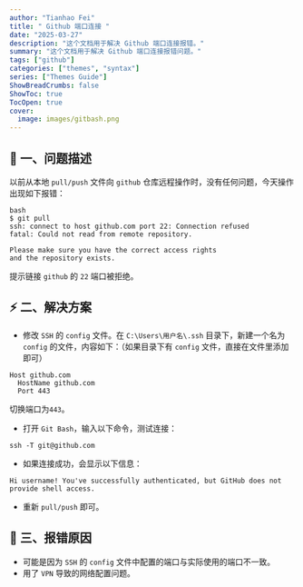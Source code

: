```yaml
---
author: "Tianhao Fei"
title: " Github 端口连接 "
date: "2025-03-27"
description: "这个文档用于解决 Github 端口连接报错。"
summary: "这个文档用于解决 Github 端口连接报错问题。"
tags: ["github"]
categories: ["themes", "syntax"]
series: ["Themes Guide"]
ShowBreadCrumbs: false 
ShowToc: true
TocOpen: true
cover:
  image: images/gitbash.png
---
```


## :rocket: 一、问题描述
 以前从本地 `pull/push` 文件向 `github` 仓库远程操作时，没有任何问题，今天操作出现如下报错：
```
bash
$ git pull
ssh: connect to host github.com port 22: Connection refused
fatal: Could not read from remote repository.
​
Please make sure you have the correct access rights
and the repository exists.
```
提示链接 `github` 的 `22` 端口被拒绝。

## :zap: 二、解决方案
  - 修改 `SSH` 的 `config` 文件。在 `C:\Users\用户名\.ssh` 目录下，新建一个名为 `config` 的文件，内容如下：（如果目录下有 `config` 文件，直接在文件里添加即可）
```
Host github.com
  HostName github.com
  Port 443
```
切换端口为`443`。
  - 打开 `Git Bash`，输入以下命令，测试连接：
```
ssh -T git@github.com
```
  - 如果连接成功，会显示以下信息：
```
Hi username! You've successfully authenticated, but GitHub does not provide shell access.
```
  - 重新 `pull/push` 即可。

## :dart: 三、报错原因
  - 可能是因为 `SSH` 的 `config` 文件中配置的端口与实际使用的端口不一致。
  - 用了 `VPN` 导致的网络配置问题。